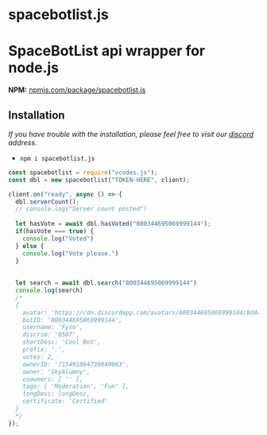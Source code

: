 
# spacebotlist.js

# SpaceBotList api wrapper for node.js

**NPM:** [npmjs.com/package/spacebotlist.js](https://www.npmjs.com/package/spacebotlist.js)<br>


## Installation
*If you have trouble with the installation, please feel free to visit our [discord](https://spacebotlist.xyz/dc) address.*
- `npm i spacebotlist.js`

```js
const spacebotlist = require("vcodes.js");
const dbl = new spacebotlist("TOKEN-HERE", client);

client.on("ready", async () => {
  dbl.serverCount();
  // console.log("Server count posted")
  
  let hasVote = await dbl.hasVoted("800344695069999144");
  if(hasVote === true) {
    console.log("Voted")
  } else {
    console.log("Vote please.")
  }
  
  
  let search = await dbl.search("800344695069999144")
  console.log(search)
  /*
  {
    avatar: 'https://cdn.discordapp.com/avatars/800344695069999144/8d4499339467130069897e90d528b5b4.webp',
    botID: '800344695069999144',
    username: 'Fyso',
    discrim: '0507',
    shortDesc: 'Cool Bot',
    prefix: '.',
    votes: 2,
    ownerID: '715491864739840063',
    owner: 'SkyAlumny',
    coowners: [ '' ],
    tags: [ 'Moderation', 'Fun' ],
    longDesc: longDesc,
    certificate: 'Certified'
  }
  */
});
```

